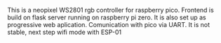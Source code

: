 This is a neopixel WS2801 rgb controller for raspberry pico. Frontend is build on flask server running on raspberry pi zero. It is also set up as progressive web aplication. Comunication with pico via UART.
It is not stable, next step wifi mode with ESP-01

